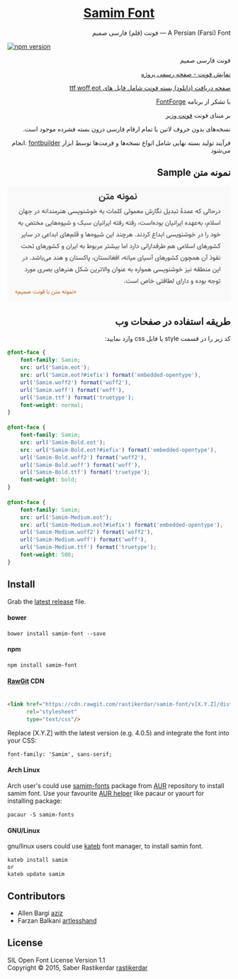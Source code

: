 <h1 dir="rtl" align="center">
  <a href="http://rastikerdar.github.io/samim-font/">Samim Font</a>
</h1>

<p dir="rtl" align="right">
  A Persian (Farsi) Font &mdash; فونت (قلم) فارسی صمیم
</p>


[![npm version](https://badge.fury.io/js/samim-font.svg)](https://badge.fury.io/js/samim-font)

<p dir="rtl" align="right">فونت فارسی صمیم</p>
<p dir="rtl" align="right">
  <a href="https://rastikerdar.github.io/samim-font">نمایش فونت - صفحه رسمی پروژه</a>
</p>

<p dir="rtl" align="right">
  <a href="https://github.com/rastikerdar/samim-font/releases">صفحه دریافت (دانلود) بسته فونت شامل فایل های ttf,woff,eot</a>
</p>

<p dir="rtl" align="right">
  با تشکر از برنامه
  <a href="https://fontforge.github.io">FontForge</a>
</p>

<p dir="rtl" align="right">
  بر مبنای فونت
  <a href="https://rastikerdar.github.io/vazir-font">فونت وزیر</a>
</p>

<p dir="rtl" align="right">
  نسخه‌های بدون حروف لاتین یا تمام ارقام فارسی درون بسته فشرده موجود است.  
</p>
<p dir="rtl" align="right">
  فرآیند تولید بسته نهایی شامل انواع نسخه‌ها و فرمت‌ها توسط ابزار
  <a href="https://github.com/rastikerdar/fontbuilder">fontbuilder</a>
  .انجام می‌شود
</p>

<h2 dir="rtl" align="right">نمونه متن Sample</h2>
<img alt="نمونه متن فونت صمیم" src="./sample.png">

<h2 dir="rtl" align="right">طریقه استفاده در صفحات وب</h2>

<p lang="fa" dir="rtl" align="right">
کد زیر را در قسمت style یا فایل css وارد نمایید:
</p>

```css
@font-face {
    font-family: Samim;
    src: url('Samim.eot');
    src: url('Samim.eot?#iefix') format('embedded-opentype'),
    url('Samim.woff2') format('woff2'),
    url('Samim.woff') format('woff'),
    url('Samim.ttf') format('truetype');
    font-weight: normal;
}

@font-face {
    font-family: Samim;
    src: url('Samim-Bold.eot');
    src: url('Samim-Bold.eot?#iefix') format('embedded-opentype'),
    url('Samim-Bold.woff2') format('woff2'),
    url('Samim-Bold.woff') format('woff'),
    url('Samim-Bold.ttf') format('truetype');
    font-weight: bold;
}

@font-face {
    font-family: Samim;
    src: url('Samim-Medium.eot');
    src: url('Samim-Medium.eot?#iefix') format('embedded-opentype'),
    url('Samim-Medium.woff2') format('woff2'),
    url('Samim-Medium.woff') format('woff'),
    url('Samim-Medium.ttf') format('truetype');
    font-weight: 500;
}
```

## Install

Grab the [latest release](https://github.com/rastikerdar/samim-font/releases/latest) file.

#### bower

```shell
bower install samim-font --save
```

#### npm

```shell
npm install samim-font
```

#### [RawGit](https://rawgit.com) CDN

```html

<link href="https://cdn.rawgit.com/rastikerdar/samim-font/v[X.Y.Z]/dist/font-face.css"
      rel="stylesheet"
      type="text/css"/>
```

Replace [X.Y.Z] with the latest version (e.g. 4.0.5) and integrate the font into your CSS:

```
font-family: 'Samim', sans-serif;
```

#### Arch Linux

Arch user's could use [samim-fonts](https://aur.archlinux.org/packages/samim-fonts/) package
from [AUR](https://aur.archlinux.org/) repository to install samim font. Use your
favourite [AUR helper](https://wiki.archlinux.org/index.php/AUR_helpers) like pacaur or yaourt for installing package:

```shell
pacaur -S samim-fonts
```

#### GNU/Linux

gnu/linux users could use [kateb](https://github.com/kiamazi/kateb) font manager, to install samin font.

```
kateb install samim
or
kateb update samim
```

## Contributors

- Allen Bargi [aziz](https://github.com/aziz)
- Farzan Balkani [artlesshand](https://github.com/artlesshand)

## License

SIL Open Font License Version 1.1  
Copyright &copy; 2015, Saber Rastikerdar [rastikerdar](https://github.com/rastikerdar)
